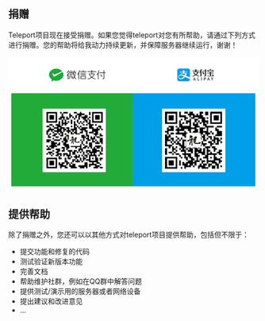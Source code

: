 ## 捐赠

Teleport项目现在接受捐赠。如果您觉得teleport对您有所帮助，请通过下列方式进行捐赠。您的帮助将给我动力持续更新，并保障服务器继续运行，谢谢！

![donate](img/donate.png)

## 提供帮助

除了捐赠之外，您还可以以其他方式对teleport项目提供帮助，包括但不限于：

 - 提交功能和修复的代码
 - 测试验证新版本功能
 - 完善文档
 - 帮助维护社群，例如在QQ群中解答问题
 - 提供测试/演示用的服务器或者网络设备
 - 提出建议和改进意见
 - ...
